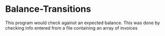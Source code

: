 # Balance-Transitions
This program would check against an expected balance. This was done by checking info entered from a file containing an array of invoices
